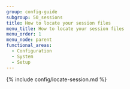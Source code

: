 ```yaml
---
group: config-guide
subgroup: 50_sessions
title: How to locate your session files
menu_title: How to locate your session files
menu_order: 1
menu_node: parent
functional_areas:
  - Configuration
  - System
  - Setup
---
```


{% include config/locate-session.md %}
